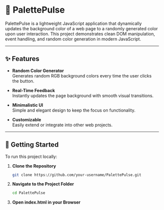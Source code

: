 # 🎨 PalettePulse

PalettePulse is a lightweight JavaScript application that dynamically updates the background color of a web page to a randomly generated color upon user interaction. This project demonstrates clean DOM manipulation, event handling, and random color generation in modern JavaScript.

---

## ✨ Features

- **Random Color Generator**  
  Generates random RGB background colors every time the user clicks the button.

- **Real-Time Feedback**  
  Instantly updates the page background with smooth visual transitions.

- **Minimalistic UI**  
  Simple and elegant design to keep the focus on functionality.

- **Customizable**  
  Easily extend or integrate into other web projects.

---

## 🚀 Getting Started

To run this project locally:

1. **Clone the Repository**

   ```bash
   git clone https://github.com/your-username/PalettePulse.git

2. **Navigate to the Project Folder**
   ```bash
   cd PalettePulse

3. **Open index.html in your Browser**
